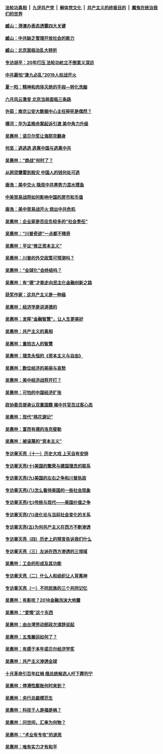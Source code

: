 ####  [法轮功真相](../../../../basic/blob/master/README.md?t=08161129) &nbsp;|&nbsp; [九评共产党](../../../../9ping.md/blob/master/README.md?t=08161129) &nbsp;|&nbsp; [解体党文化](../../../../jtdwh.md/blob/master/README.md?t=08161129)  &nbsp;|&nbsp; [共产主义的终极目的](../../../../gczydzjmd.md/blob/master/README.md?t=08161129) &nbsp;|&nbsp; [魔鬼在统治我们的世界](../../../../mgztzwmdsj.md/blob/master/README.md?t=08161129) 

#### [臧山：港澳办表态透露四大关键](../pages/nsc423/n11421628.md?t=08161129) 

#### [臧山：中共缺乏管理开放社会的能力](../pages/nsc423/n11407457.md?t=08161129) 

#### [臧山：北京面临治乱大转折](../pages/nsc423/n11406895.md?t=08161129) 

#### [专访胡平：20年打压 法轮功屹立不倒意义深远](../pages/nsc423/n11398800.md?t=08161129) 

#### [中共最怕“逢九必乱”2019人权战开火](../pages/nsc423/n11385248.md?t=08161129) 

#### [夏一阳：精神和肉体灭绝的手段—转化洗脑](../pages/nsc423/n11368250.md?t=08161129) 

#### [六月风云激变 北京当局面临三条路](../pages/nsc423/n11313668.md?t=08161129) 

#### [许茹：南京公安大数据中心主任猝死是偶然？](../pages/nsc423/n11064744.md?t=08161129) 

#### [横河：华为孟晚舟案起诉引渡 美中角力升级](../pages/nsc423/n11027230.md?t=08161129) 

#### [吴惠林：诺贝尔奖让海耶克翻身](../pages/nsc423/n10890049.md?t=08161129) 

#### [何坚：逃逃逃 逃离中国与逃离中共](../pages/nsc423/n10592891.md?t=08161129) 

#### [吴惠林：“商战”何时了？](../pages/nsc423/n10573558.md?t=08161129) 

#### [从网贷爆雷到股灾 中国人的钱何处可逃](../pages/nsc423/n10572800.md?t=08161129) 

#### [唐浩：美中交火 隐现中共黑势力混水摸鱼](../pages/nsc423/n10544040.md?t=08161129) 

#### [中美贸易战将如何影响中国的房市和币值](../pages/nsc423/n10543697.md?t=08161129) 

#### [唐浩：美中贸易战开火 烧出中共危机](../pages/nsc423/n10540126.md?t=08161129) 

#### [吴惠林：企业家是否应负较多的“社会责任”](../pages/nsc423/n10535022.md?t=08161129) 

#### [吴惠林：“川普奇迹”一点都不稀奇](../pages/nsc423/n10512808.md?t=08161129) 

#### [吴惠林：平议“修正资本主义”](../pages/nsc423/n10495724.md?t=08161129) 

#### [吴惠林：川普的外交政策可预测吗？](../pages/nsc423/n10462387.md?t=08161129) 

#### [吴惠林：“全球化”会终结吗？](../pages/nsc423/n10452838.md?t=08161129) 

#### [吴惠林：有“德”才能走向民主化金融创新之路](../pages/nsc423/n10432292.md?t=08161129) 

#### [获奖作家：这共产主义是一种癌](../pages/nsc423/n10431541.md?t=08161129) 

#### [吴惠林：经济学是讲道德的](../pages/nsc423/n10398014.md?t=08161129) 

#### [吴惠林：发挥“金融智慧”，让人生更美好](../pages/nsc423/n10375019.md?t=08161129) 

#### [吴惠林：共产主义的真相](../pages/nsc423/n10351394.md?t=08161129) 

#### [吴惠林：重拾古人的智慧](../pages/nsc423/n10337691.md?t=08161129) 

#### [吴惠林：理念永恒的《资本主义与自由》](../pages/nsc423/n10316274.md?t=08161129) 

#### [吴惠林：数位经济的美丽与哀愁](../pages/nsc423/n10292946.md?t=08161129) 

#### [吴惠林：美中经济战将开打？](../pages/nsc423/n10258825.md?t=08161129) 

#### [吴惠林：可怕的中国经济扩张](../pages/nsc423/n10219147.md?t=08161129) 

#### [政协委员提承认双重国籍 揭中共官员过客心态](../pages/nsc423/n10208809.md?t=08161129) 

#### [吴惠林：现代“桃花源记”](../pages/nsc423/n10185234.md?t=08161129) 

#### [吴惠林：富而有德的洛克斐勒](../pages/nsc423/n10142264.md?t=08161129) 

#### [吴惠林：被诬蔑的“资本主义”](../pages/nsc423/n10124816.md?t=08161129) 

#### [专访章天亮（十一）历史大戏 上天自有安排](../pages/nsc423/n10094905.md?t=08161129) 

#### [专访章天亮(十)美国的繁荣与建国理念的联系](../pages/nsc423/n10094899.md?t=08161129) 

#### [专访章天亮(九)美国的左右之争和川普执政](../pages/nsc423/n10094889.md?t=08161129) 

#### [专访章天亮(八)怎么看待美国的一些社会现象](../pages/nsc423/n10094857.md?t=08161129) 

#### [专访章天亮(七)传统与现代——美国价值之争](../pages/nsc423/n10093140.md?t=08161129) 

#### [专访章天亮(六)进化论与当前社会变化的关系](../pages/nsc423/n10092036.md?t=08161129) 

#### [专访章天亮(五)为何共产主义在西方不断渗透](../pages/nsc423/n10083620.md?t=08161129) 

#### [专访章天亮（四）历史上的预言告诉我们什么](../pages/nsc423/n10083606.md?t=08161129) 

#### [专访章天亮（三）左派在西方渗透的三领域](../pages/nsc423/n10081115.md?t=08161129) 

#### [吴惠林：工会的形成及其功能](../pages/nsc423/n10080633.md?t=08161129) 

#### [专访章天亮（二）什么人和组织让人背离神](../pages/nsc423/n10076637.md?t=08161129) 

#### [专访章天亮（一）不同民族的三个共同记忆](../pages/nsc423/n10074188.md?t=08161129) 

#### [吴惠林：有影呒？2018金融泡沫大地震](../pages/nsc423/n10040534.md?t=08161129) 

#### [吴惠林：“爱情”这个东西](../pages/nsc423/n10019423.md?t=08161129) 

#### [吴惠林：由台湾劳动部政次请辞说起](../pages/nsc423/n9979679.md?t=08161129) 

#### [吴惠林：五鬼搬运如何了？](../pages/nsc423/n9925338.md?t=08161129) 

#### [吴惠林：有感于本年诺贝尔经济学奖](../pages/nsc423/n9871883.md?t=08161129) 

#### [吴惠林：共产主义渗透全球](../pages/nsc423/n9812748.md?t=08161129) 

#### [十月革命引百年红祸 俄总统候选人吁下葬列宁](../pages/nsc423/n9810182.md?t=08161129) 

#### [吴惠林：停滞性膨胀何时来到？](../pages/nsc423/n9764136.md?t=08161129) 

#### [吴惠林：央行总裁模范生](../pages/nsc423/n9728134.md?t=08161129) 

#### [吴惠林：科技于人是福是祸？](../pages/nsc423/n9672982.md?t=08161129) 

#### [吴惠林：问世间，汇率为何物？](../pages/nsc423/n9621788.md?t=08161129) 

#### [吴惠林：“术业有专攻”的迷思](../pages/nsc423/n9580363.md?t=08161129) 

#### [吴惠林：唯有实力才有和平](../pages/nsc423/n9529599.md?t=08161129) 


